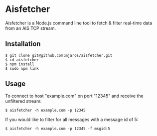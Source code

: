 # Aisfetcher

Aisfetcher is a Node.js command line tool to fetch & filter real-time data from an AIS TCP stream.

## Installation

    $ git clone git@github.com:mjaros/aisfetcher.git
    $ cd aisfetcher
    $ npm install
    $ sudo npm link

## Usage

To connect to host "example.com" on port "12345" and receive the unfiltered stream:

    $ aisfetcher -h example.com -p 12345

If you would like to filter for all messages with a message id of 5:

    $ aisfetcher -h example.com -p 12345 -f msgid:5